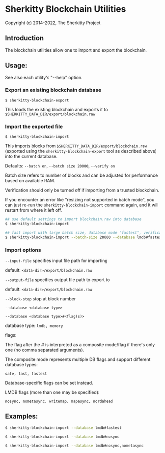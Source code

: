 # Sherkitty Blockchain Utilities

Copyright (c) 2014-2022, The Sherkitty Project

## Introduction

The blockchain utilities allow one to import and export the blockchain.

## Usage:

See also each utility's "--help" option.

### Export an existing blockchain database

`$ sherkitty-blockchain-export`

This loads the existing blockchain and exports it to `$SHERKITTY_DATA_DIR/export/blockchain.raw`

### Import the exported file

`$ sherkitty-blockchain-import`

This imports blocks from `$SHERKITTY_DATA_DIR/export/blockchain.raw` (exported using the
`sherkitty-blockchain-export` tool as described above) into the current database.

Defaults: `--batch on`, `--batch size 20000`, `--verify on`

Batch size refers to number of blocks and can be adjusted for performance based on available RAM.

Verification should only be turned off if importing from a trusted blockchain.

If you encounter an error like "resizing not supported in batch mode", you can just re-run
the `sherkitty-blockchain-import` command again, and it will restart from where it left off.

```bash
## use default settings to import blockchain.raw into database
$ sherkitty-blockchain-import

## fast import with large batch size, database mode "fastest", verification off
$ sherkitty-blockchain-import --batch-size 20000 --database lmdb#fastest --verify off

```

### Import options

`--input-file`
specifies input file path for importing

default: `<data-dir>/export/blockchain.raw`

`--output-file`
specifies output file path to export to

default: `<data-dir>/export/blockchain.raw`

`--block-stop`
stop at block number

`--database <database type>`

`--database <database type>#<flag(s)>`

database type: `lmdb, memory`

flags:

The flag after the # is interpreted as a composite mode/flag if there's only
one (no comma separated arguments).

The composite mode represents multiple DB flags and support different database types:

`safe, fast, fastest`

Database-specific flags can be set instead.

LMDB flags (more than one may be specified):

`nosync, nometasync, writemap, mapasync, nordahead`

## Examples:

```bash
$ sherkitty-blockchain-import --database lmdb#fastest

$ sherkitty-blockchain-import --database lmdb#nosync

$ sherkitty-blockchain-import --database lmdb#nosync,nometasync
```
